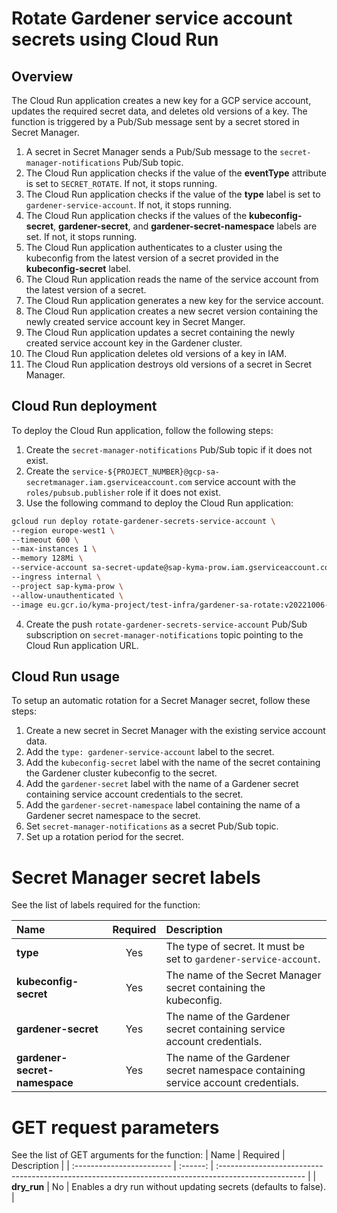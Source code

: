 # Rotate Gardener service account secrets using Cloud Run

## Overview

The Cloud Run application creates a new key for a GCP service account, updates the required secret data, and deletes old versions of a key. The function is triggered by a Pub/Sub message sent by a secret stored in Secret Manager.

1. A secret in Secret Manager sends a Pub/Sub message to the `secret-manager-notifications` Pub/Sub topic.
2. The Cloud Run application checks if the value of the **eventType** attribute is set to `SECRET_ROTATE`. If not, it stops running.
3. The Cloud Run application checks if the value of the **type** label is set to `gardener-service-account`. If not, it stops running.
4. The Cloud Run application checks if the values of the **kubeconfig-secret**, **gardener-secret**, and **gardener-secret-namespace** labels are set. If not, it stops running.
5. The Cloud Run application authenticates to a cluster using the kubeconfig from the latest version of a secret provided in the **kubeconfig-secret** label.
6. The Cloud Run application reads the name of the service account from the latest version of a secret.
7. The Cloud Run application generates a new key for the service account.
8. The Cloud Run application creates a new secret version containing the newly created service account key in Secret Manger.
9. The Cloud Run application updates a secret containing the newly created service account key in the Gardener cluster.
10. The Cloud Run application deletes old versions of a key in IAM.
11. The Cloud Run application destroys old versions of a secret in Secret Manager.

## Cloud Run deployment

To deploy the Cloud Run application, follow the following steps:

1. Create the `secret-manager-notifications` Pub/Sub topic if it does not exist.
2. Create the `service-${PROJECT_NUMBER}@gcp-sa-secretmanager.iam.gserviceaccount.com` service account with the `roles/pubsub.publisher` role if it does not exist.
3. Use the following command to deploy the Cloud Run application:
```bash
gcloud run deploy rotate-gardener-secrets-service-account \
--region europe-west1 \
--timeout 600 \
--max-instances 1 \
--memory 128Mi \
--service-account sa-secret-update@sap-kyma-prow.iam.gserviceaccount.com \
--ingress internal \
--project sap-kyma-prow \
--allow-unauthenticated \
--image eu.gcr.io/kyma-project/test-infra/gardener-sa-rotate:v20221006-6fd98cfd
```
4. Create the push `rotate-gardener-secrets-service-account` Pub/Sub subscription on `secret-manager-notifications` topic pointing to the Cloud Run application URL.


## Cloud Run usage

To setup an automatic rotation for a Secret Manager secret, follow these steps:
1. Create a new secret in Secret Manager with the existing service account data.
2. Add the `type: gardener-service-account` label to the secret.
3. Add the `kubeconfig-secret` label with the name of the secret containing the Gardener cluster kubeconfig to the secret.
4. Add the `gardener-secret` label with the name of a Gardener secret containing service account credentials to the secret.
5. Add the `gardener-secret-namespace` label containing the name of a Gardener secret namespace to the secret.
6. Set `secret-manager-notifications` as a secret Pub/Sub topic.
7. Set up a rotation period for the secret.


# Secret Manager secret labels

See the list of labels required for the function:

| Name                      | Required | Description                                                                                          |
| :------------------------ | :------: | :--------------------------------------------------------------------------------------------------- |
| **type** | Yes | The type of secret. It must be set to `gardener-service-account`. |
| **kubeconfig-secret** | Yes | The name of the Secret Manager secret containing the kubeconfig. |
| **gardener-secret** | Yes | The name of the Gardener secret containing service account credentials. |
| **gardener-secret-namespace** | Yes | The name of the Gardener secret namespace containing service account credentials. |


# GET request parameters

See the list of GET arguments for the function:
| Name                      | Required | Description                                                                                          |
| :------------------------ | :------: | :--------------------------------------------------------------------------------------------------- |
| **dry_run** | No | Enables a dry run without updating secrets (defaults to false). |

